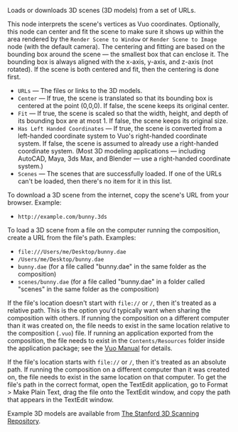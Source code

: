 Loads or downloads 3D scenes (3D models) from a set of URLs.

This node interprets the scene's vertices as Vuo coordinates. Optionally, this node can center and fit the scene to make sure it shows up within the area rendered by the `Render Scene to Window` or `Render Scene to Image` node (with the default camera). The centering and fitting are based on the bounding box around the scene — the smallest box that can enclose it. The bounding box is always aligned with the x-axis, y-axis, and z-axis (not rotated). If the scene is both centered and fit, then the centering is done first.

   - `URLs` — The files or links to the 3D models.
   - `Center` — If true, the scene is translated so that its bounding box is centered at the point (0,0,0). If false, the scene keeps its original center.
   - `Fit` — If true, the scene is scaled so that the width, height, and depth of its bounding box are at most 1. If false, the scene keeps its original size.
   - `Has Left Handed Coordinates` — If true, the scene is converted from a left-handed coordinate system to Vuo's right-handed coordinate system. If false, the scene is assumed to already use a right-handed coordinate system. (Most 3D modeling applications — including AutoCAD, Maya, 3ds Max, and Blender — use a right-handed coordinate system.)
   - `Scenes` — The scenes that are successfully loaded. If one of the URLs can't be loaded, then there's no item for it in this list.

To download a 3D scene from the internet, copy the scene's URL from your browser. Example: 

   - `http://example.com/bunny.3ds`

To load a 3D scene from a file on the computer running the composition, create a URL from the file's path. Examples: 

   - `file:///Users/me/Desktop/bunny.dae`
   - `/Users/me/Desktop/bunny.dae`
   - `bunny.dae` (for a file called "bunny.dae" in the same folder as the composition)
   - `scenes/bunny.dae` (for a file called "bunny.dae" in a folder called "scenes" in the same folder as the composition)

If the file's location doesn't start with `file://` or `/`, then it's treated as a relative path. This is the option you'd typically want when sharing the composition with others. If running the composition on a different computer than it was created on, the file needs to exist in the same location relative to the composition (`.vuo`) file. If running an application exported from the composition, the file needs to exist in the `Contents/Resources` folder inside the application package; see the [Vuo Manual](http://vuo.org/manual.pdf) for details. 

If the file's location starts with `file://` or `/`, then it's treated as an absolute path. If running the composition on a different computer than it was created on, the file needs to exist in the same location on that computer. To get the file's path in the correct format, open the TextEdit application, go to Format > Make Plain Text, drag the file onto the TextEdit window, and copy the path that appears in the TextEdit window. 

Example 3D models are available from [The Stanford 3D Scanning Repository](http://graphics.stanford.edu/data/3Dscanrep/). 
